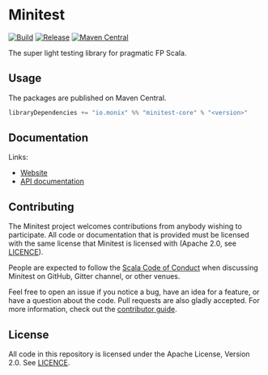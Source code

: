 # Minitest

[![Build](https://github.com/monix/minitest/workflows/build/badge.svg?branch=master)](https://github.com/monix/minitest/actions?query=branch%3Amaster+workflow%3Abuild) [![Release](https://github.com/monix/minitest/workflows/release/badge.svg)](https://github.com/monix/minitest/actions?query=workflow%3Arelease) [![Maven Central](https://maven-badges.herokuapp.com/maven-central/io.monix/minitest-core_2.13/badge.svg)](https://maven-badges.herokuapp.com/maven-central/io.monix/minitest-core_2.13)

The super light testing library for pragmatic FP Scala.

## Usage

The packages are published on Maven Central.

```scala
libraryDependencies += "io.monix" %% "minitest-core" % "<version>"
```

## Documentation

Links:

- [Website](https://minitest.monix.io/)
- [API documentation](https://minitest.monix.io/api/)

## Contributing

The Minitest project welcomes contributions from anybody wishing to participate.  All code or documentation that is provided must be licensed with the same license that Minitest is licensed with (Apache 2.0, see [LICENCE](./LICENSE.md)).

People are expected to follow the [Scala Code of Conduct](./CODE_OF_CONDUCT.md) when discussing Minitest on GitHub, Gitter channel, or other venues.

Feel free to open an issue if you notice a bug, have an idea for a feature, or have a question about the code. Pull requests are also gladly accepted. For more information, check out the [contributor guide](./CONTRIBUTING.md).

## License

All code in this repository is licensed under the Apache License, Version 2.0.  See [LICENCE](./LICENSE.md).
